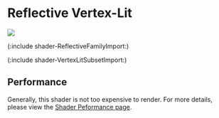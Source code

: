 Reflective Vertex-Lit
=====================


![](http://docwiki.hq.unity3d.com/uploads/Main/Shaders./Shader-ReflVertex.png)  

(:include shader-ReflectiveFamilyImport:)

(:include shader-VertexLitSubsetImport:)

Performance
-----------


Generally, this shader is not too expensive to render.  For more details, please view the [Shader Peformance page](shader-Performance.html).
